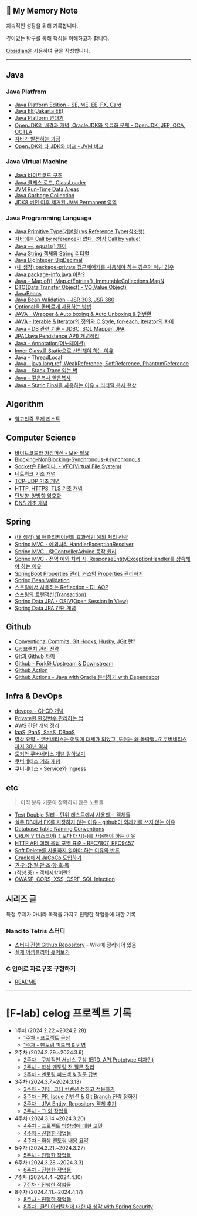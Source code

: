 ## 📘 My Memory Note 

지속적인 성장을 위해 기록합니다.

깊이있는 탐구를 통해 핵심을 이해하고자 합니다.

[Obsidian](https://github.com/obsidianmd)을 사용하여 글을 작성합니다.
- - -

## Java 

### Java Platfrom
- [Java Platform Edition - SE, ME, EE, FX, Card](notes/Java/Java%20Platform/Java%20Platform%20Edition.md)
- [Java EE(Jakarta EE)](notes/Java/Java%20Platform/Java%20EE(Jakarta%20EE).md)
- [Java Platform 연대기](notes/Java/Java%20Platform/Java%20Platform%20연대기.md)
- [OpenJDK의 배경과 개념, OracleJDK와 유료화 문제 - OpenJDK ,JEP, OCA, OCTLA](notes/Java/Java%20Platform/OpenJDK의%20배경과%20개념,%20OracleJDK와%20유료화%20문제%20-%20OpenJDK%20,JEP,%20OCA,%20OCTLA.md)
- [자바가 발전하는 과정](notes/Java/Java%20Platform/자바가%20발전하는%20과정.md)
- [OpenJDK와 타 JDK와 비교 - JVM 비교](notes/Java/Java%20Platform/OpenJDK와%20타%20JDK와%20비교%20-%20JVM%20비교.md)

### Java Virtual Machine
- [Java 바이트코드 구조](notes/Java/Java%20Virtual%20Machine/Java%20바이트코드%20구조.md)
- [Java 클래스 로드, ClassLoader](notes/Java/Java%20Virtual%20Machine/Java%20클래스%20로드,%20ClassLoader.md)
- [JVM Run-Time Data Areas](notes/Java/Java%20Virtual%20Machine/JVM%20Run-Time%20Data%20Areas.md)
- [Java Garbage Collection](notes/Java/Java%20Virtual%20Machine/Java%20Garbage%20Collection.md)
- [JDK8 버전 이후 제거된 JVM Permanent 영역](notes/Java/Java%20Virtual%20Machine/JDK8%20버전%20이후%20제거된%20JVM%20Permanent%20영역.md)

### Java Programming Language
- [Java Primitive Type(기본형) vs Reference Type(참조형)](notes/Java/Java%20Programming%20Language/Java%20Primitive%20Type(기본형)%20vs%20Reference%20Type(참조형).md)
- [자바에는 Call by reference가 없다. (항상 Call by value)](notes/Java/Java%20Programming%20Language/자바에는%20Call%20by%20reference가%20없다.%20(항상%20Call%20by%20value).md)
- [Java `==`, equals() 차이](notes/Java/Java%20Programming%20Language/Java%20`==`,%20equals()%20차이.md)
- [Java String 객체와 String 리터럴](notes/Java/Java%20Programming%20Language/Java%20String%20객체와%20String%20리터럴.md)
- [Java BigInteger, BigDecimal](notes/Java/Java%20Programming%20Language/Java%20BigInteger,%20BigDecimal.md)
- [(내 생각) package-private 접근제어자를 사용해야 하는 경우와 아닌 경우](notes/Java/Java%20Programming%20Language/(내%20생각)%20package-private%20접근제어자를%20사용해야%20하는%20경우와%20아닌%20경우.md)
- [Java package-info.java 이란?](notes/Java/Java%20Programming%20Language/Java%20package-info.java%20이란?.md)
- [Java - Map.of(), Map.ofEntries(), ImmutableCollections.MapN](notes/Java/Java%20Programming%20Language/Java%20-%20Map.of(),%20Map.ofEntries(),%20ImmutableCollections.MapN.md)
- [DTO(Data Transfer Object) - VO(Value Object)](notes/etc/DTO(Data%20Transfer%20Object)%20-%20VO(Value%20Object).md)
- [JavaBeans](notes/Java/Java%20Programming%20Language/JavaBeans.md)
- [Java Bean Validation - JSR 303, JSR 380](notes/Java/Java%20Programming%20Language/Java%20Bean%20Validation%20-%20JSR%20303,%20JSR%20380.md)
- [Optional을 올바르게 사용하는 방법](notes/Java/Java%20Programming%20Language/Optional을%20올바르게%20사용하는%20방법.md)
- [JAVA - Wrapper & Auto boxing & Auto Unboxing & 형변환](notes/Java/Java%20Programming%20Language/JAVA%20-%20Wrapper%20&%20Auto%20boxing%20&%20Auto%20Unboxing%20&%20형변환.md)
- [JAVA - Iterable & Iterator의 정의와 C Style, for-each, Iterator의 차이](notes/Java/Java%20Programming%20Language/JAVA%20-%20Iterable%20&%20Iterator의%20정의와%20C%20Style,%20for-each,%20Iterator의%20차이.md)
- [Java - DB 관련 기술 - JDBC, SQL Mapper, JPA](notes/Java/Java%20Platform/Java%20-%20DB%20관련%20기술%20-%20JDBC,%20SQL%20Mapper,%20JPA.md)
- [JPA(Java Persistence API) 개념정리](notes/Java/Java%20Programming%20Language/JPA(Java%20Persistence%20API)%20개념정리.md)
- [Java - Annotation(어노테이션)](notes/Java/Java%20Programming%20Language/Java%20-%20Annotation(어노테이션).md)
- [Inner Class를 Static으로 선언해야 하는 이유](notes/Java/Java%20Programming%20Language/Inner%20Class를%20Static으로%20선언해야%20하는%20이유.md)
- [Java - ThreadLocal](notes/Java/Java%20Programming%20Language/Java%20-%20ThreadLocal.md)
- [Java - java.lang.ref, WeakReference, SoftReference, PhantomReference](notes/Java/Java%20Programming%20Language/Java%20-%20java.lang.ref,%20WeakReference,%20SoftReference,%20PhantomReference.md)
- [Java - Stack Trace 읽는 법](notes/Java/Java%20Programming%20Language/Java%20-%20Stack%20Trace%20읽는%20법.md)
- [Java - 깊은복사 얕은복사](notes/Java/Java%20Programming%20Language/Java%20-%20깊은복사%20얕은복사.md)
- [Java - Static Final을 사용하는 이유 + 리터럴 복사 현상](notes/Java/Java%20Programming%20Language/Java%20-%20Static%20Final을%20사용하는%20이유%20+%20리터럴%20복사%20현상.md)

## Algorithm
- [알고리즘 문제 리스트](notes/Algorithm/알고리즘%20문제%20리스트.md)

## Computer Science
- [바이트코드와 가상머신 - 보완 필요](notes/Computer%20Science/바이트코드와%20가상머신%20-%20보완%20필요.md)
- [Blocking-NonBlocking-Synchronous-Asynchronous](notes/Computer%20Science/Blocking-NonBlocking-Synchronous-Asynchronous.md)
- [Socket은 File이다. - VFC(Virtual File System)](notes/Computer%20Science/Socket은%20File이다.%20-%20VFC(Virtual%20File%20System).md)
- [네트워크 기초 개념](notes/Computer%20Science/네트워크%20기초%20개념.md)
- [TCP-UDP 기초 개념](notes/Computer%20Science/TCP-UDP%20기초%20개념.md)
- [HTTP, HTTPS, TLS 기초 개념](notes/Computer%20Science/HTTP,%20HTTPS,%20TLS%20기초%20개념.md)
- [단방향-양방향 암호화](notes/Computer%20Science/단방향-양방향%20암호화.md)
- [DNS 기초 개념](notes/Computer%20Science/DNS%20기초%20개념.md)

## Spring
- [(내 생각) 웹 애플리케이션의 효과적인 예외 처리 전략](notes/Spring/(내%20생각)%20웹%20애플리케이션의%20효과적인%20예외%20처리%20전략.md)
- [Spring MVC - 예외처리 HandlerExceptionResolver](notes/Spring/Spring%20MVC%20-%20예외처리%20HandlerExceptionResolver.md)
- [Spring MVC - @ControllerAdvice 동작 원리](notes/Spring/Spring%20MVC%20-%20@ControllerAdvice%20동작%20원리.md)
- [Spring MVC - 전역 예외 처리 시, ResponseEntityExceptionHandler를 상속해야 하는 이유](notes/Spring/Spring%20MVC%20-%20전역%20예외%20처리%20시,%20ResponseEntityExceptionHandler를%20상속해야%20하는%20이유.md)
- [SpringBoot Properties 관리, 커스텀 Properties 관리하기](notes/Spring/SpringBoot%20Properties%20관리,%20커스텀%20Properties%20관리하기.md)
- [Spring Bean Validation](notes/Spring/Spring%20Bean%20Validation.md)
- [스프링에서 사용하는 Reflection - DI, AOP](notes/Spring/스프링에서%20사용하는%20Reflection%20-%20DI,%20AOP.md)
- [스프링의 트랜잭션(Transaction)](notes/Spring/스프링의%20트랜잭션(Transaction).md)
- [Spring Data JPA - OSIV(Open Session In View)](notes/Spring/Spring%20Data%20JPA%20-%20OSIV(Open%20Session%20In%20View).md)
- [Spring Data JPA 간단 개념](notes/Spring/Spring%20Data%20JPA%20간단%20개념.md)


## Github
- [Conventional Commits, Git Hooks, Husky, JGit 란?](notes/Github/Conventional%20Commits,%20Git%20Hooks,%20Husky,%20JGit%20란?.md)
- [Git 브랜치 관리 전략](notes/Github/Git%20브랜치%20관리%20전략.md)
- [GIt과 Github 차이](notes/Github/GIt과%20Github%20차이.md)
- [Github - Fork와 Upstream & Downstream](notes/Github/Github%20-%20Fork와%20Upstream%20&%20Downstream.md)
- [Github Action](notes/Github/Github%20Action.md)
- [Github Actions - Java with Gradle 분석하기 with Dependabot](notes/Github/Github%20Actions%20-%20Java%20with%20Gradle%20분석하기%20with%20Dependabot.md)

## Infra & DevOps
- [devops - CI-CD 개념](notes/Infra%20&%20DevOps/devops%20-%20CI-CD%20개념.md)
- [Private한 환경변수 관리하는 법](notes/Infra%20&%20DevOps/Private한%20환경변수%20관리하는%20법.md)
- [AWS 간단 개념 정리](notes/Infra%20&%20DevOps/AWS%20간단%20개념%20정리.md)
- [IaaS, PaaS, SaaS, DBaaS](notes/Infra%20&%20DevOps/IaaS,%20PaaS,%20SaaS,%20DBaaS.md)
- [영상 요약 - 쿠버네티스는 어떻게 대세가 되었고, 도커는 왜 몰락했나? 쿠버네티스까지 30년 역사](notes/Infra%20&%20DevOps/영상%20요약%20-%20쿠버네티스는%20어떻게%20대세가%20되었고,%20도커는%20왜%20몰락했나?%20쿠버네티스까지%2030년%20역사.md)
- [도커와 쿠버네티스 개념 알아보기](notes/Infra%20&%20DevOps/도커와%20쿠버네티스%20개념%20알아보기.md)
- [쿠버네티스 기초 개념](notes/Infra%20&%20DevOps/쿠버네티스%20기초%20개념.md)
- [쿠버네티스 - Service와 Ingress](notes/Infra%20&%20DevOps/쿠버네티스%20-%20Service와%20Ingress.md)

## etc
> 아직 분류 기준이 정확하지 않은 노트들
- [Test Double 정리 - 단위 테스트에서 사용되는 객체들](notes/etc/Test%20Double%20정리%20-%20단위%20테스트에서%20사용되는%20객체들.md)
- [실무 DB에서 FK를 지정하지 않는 이유 - github이 외래키를 쓰지 않는 이유](notes/etc/실무%20DB에서%20FK를%20지정하지%20않는%20이유%20-%20github이%20외래키를%20쓰지%20않는%20이유.md)
- [Database Table Naming Conventions](notes/etc/Database%20Table%20Naming%20Conventions.md)
- [URL에 언더스코어(_) 보다 대시(-)를 사용해야 하는 이유](notes/etc/URL에%20언더스코어(_)%20보다%20대시(-)를%20사용해야%20하는%20이유.md)
- [HTTP API 에러 응답 포멧 표준 - RFC7807, RFC9457](notes/etc/HTTP%20API%20에러%20응답%20포멧%20표준%20-%20RFC7807,%20RFC9457.md)
- [Soft Delete를 사용하지 않아야 하는 이유와 반론](notes/etc/Soft%20Delete를%20사용하지%20않아야%20하는%20이유와%20반론.md)
- [Gradle에서 JaCoCo 도입하기](notes/etc/Gradle에서%20JaCoCo%20도입하기.md)
- [권·편·장·절·관·조·항·호·목](notes/etc/권·편·장·절·관·조·항·호·목.md)
- [(작성 중) - 객체지향이란?](notes/etc/(작성%20중)%20-%20객체지향이란?.md)
- [OWASP, CORS, XSS, CSRF, SQL Injection](notes/etc/OWASP,%20CORS,%20XSS,%20CSRF,%20SQL%20Injection.md)


## 시리즈 글
특정 주제가 아니라 목적을 가지고 진행한 작업들에 대한 기록

### Nand to Tetris 스터디
- [스터디 진행 Github Repository](https://github.com/chijoon-study/cs-study) - Wiki에 정리되어 있음
- [실제 어셈블리어 흝어보기](notes/series/nand2tetris/실제%20어셈블리어%20흝어보기.md)

### C 언어로 자료구조 구현하기
- [README](notes/series/c_with_%20data_structure/README.md)

- - - 
# [F-lab] celog 프로젝트 기록
- 1주차 (2024.2.22.~2024.2.28)
	- [1주차 - 프로젝트 구상](flab/week1/1주차%20-%20프로젝트%20구상.md)
	- [1주차 - 멘토링 피드백 & 반영](flab/week1/1주차%20-%20멘토링%20피드백%20&%20반영.md)
- 2주차 (2024.2.29.~2024.3.6)
	- [2주차 - 구체적인 서비스 구상 (ERD, API,Prototype 디자인)](flab/week2/2주차%20-%20구체적인%20서비스%20구상%20(ERD,%20API,Prototype%20디자인).md)
	- [2주차 - 화상 멘토링 전 질문 정리](flab/week2/2주차%20-%20화상%20멘토링%20전%20질문%20정리.md)
	- [2주차 - 멘토링 피드백 & 질문 답변](flab/week2/2주차%20-%20멘토링%20피드백%20&%20질문%20답변.md)
- 3주차 (2024.3.7.~2024.3.13)
	- [3주차 - 커밋, 코딩 컨벤션 정하고 적용하기](flab/week3/3주차%20-%20커밋,%20코딩%20컨벤션%20정하고%20적용하기.md)
	- [3주차 - PR, Issue 컨벤션 & Git Branch 전략 정하기](flab/week3/3주차%20-%20PR,%20Issue%20컨벤션%20&%20Git%20Branch%20전략%20정하기.md)
	- [3주차 - JPA Entity, Repository 객체 추가](flab/week3/3주차%20-%20JPA%20Entity,%20Repository%20객체%20추가.md)
	- [3주차 - 그 외 작업들](flab/week3/3주차%20-%20그%20외%20작업들.md)
- 4주차 (2024.3.14.~2024.3.20)
	- [4주차 - 프로젝트 방향성에 대한 고민](flab/week4/4주차%20-%20프로젝트%20방향성에%20대한%20고민.md)
	- [4주차 - 진행한 작업들](flab/week4/4주차%20-%20진행한%20작업들.md)
	- [4주차 - 화상 멘토링 내용 요약](flab/week4/4주차%20-%20화상%20멘토링%20내용%20요약.md)
- 5주차 (2024.3.21.~2024.3.27)
	- [5주차 - 진행한 작업들](flab/week5/5주차%20-%20진행한%20작업들.md)
- 6주차 (2024.3.28.~2024.3.3)
	- [6주차 - 진행한 작업들](flab/week6/6주차%20-%20진행한%20작업들.md)
- 7주차 (2024.4.4.~2024.4.10)
	- [7주차 - 진행한 작업들](flab/week7/7주차%20-%20진행한%20작업들.md)
- 8주차 (2024.4.11.~2024.4.17)
	- [8주차 - 진행한 작업들](flab/week8/8주차%20-%20진행한%20작업들.md)
	- [8주차 -클린 아키텍처에 대한 내 생각 with Spring Security](flab/week8/8주차%20-클린%20아키텍처에%20대한%20내%20생각%20with%20Spring%20Security.md)

